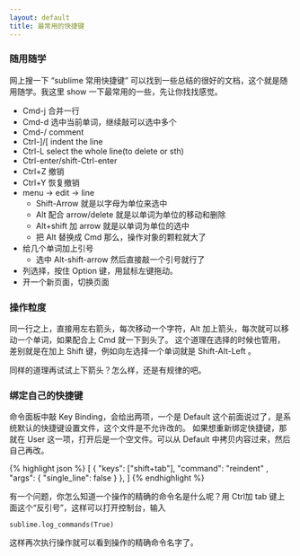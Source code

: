 ```yaml
---
layout: default
title: 最常用的快捷键
---
```

### 随用随学

网上搜一下 “sublime 常用快捷键” 可以找到一些总结的很好的文档，这个就是随用随学。我这里 show 一下最常用的一些，先让你找找感觉。

  - Cmd-j 合并一行
  - Cmd-d 选中当前单词，继续敲可以选中多个
  - Cmd-/ comment
  - Ctrl-]/[ indent the line
  - Ctrl-L select the whole line(to delete or sth)
  - Ctrl-enter/shift-Ctrl-enter
  - Ctrl+Z 撤销
  - Ctrl+Y 恢复撤销
  - menu -> edit -> line
    - Shift-Arrow 就是以字母为单位来选中
    - Alt 配合 arrow/delete 就是以单词为单位的移动和删除
    - Alt+shift 加 arrow 就是以单词为单位的选中
    - 把 Alt 替换成 Cmd 那么，操作对象的颗粒就大了
  - 给几个单词加上引号
    - 选中 Alt-shift-arrow 然后直接敲一个引号就行了
  - 列选择，按住 Option 键，用鼠标左键拖动。
  - 开一个新页面，切换页面

### 操作粒度

同一行之上，直接用左右箭头，每次移动一个字符，Alt 加上箭头，每次就可以移动一个单词，如果配合上 Cmd 就一下到头了。
这个道理在选择的时候也管用，差别就是在加上 Shift 键，例如向左选择一个单词就是 Shift-Alt-Left 。

同样的道理再试试上下箭头？怎么样，还是有规律的吧。

### 绑定自己的快捷键

命令面板中敲 Key Binding，会给出两项，一个是 Default 这个前面说过了，是系统默认的快捷键设置文件，这个文件是不允许改的。
如果想重新绑定快捷键，那就在 User 这一项，打开后是一个空文件。可以从 Default 中拷贝内容过来，然后自己再改。

{% highlight json %}
[
  { "keys": ["shift+tab"], "command": "reindent" , "args": { "single_line": false } },
]
{% endhighlight %}

有一个问题，你怎么知道一个操作的精确的命令名是什么呢？用 Ctrl加 tab 键上面这个“反引号”，这样可以打开控制台，输入

    sublime.log_commands(True)

这样再次执行操作就可以看到操作的精确命令名字了。